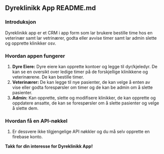 ## Dyreklinikk App README.md

### Introduksjon

Dyreklinikk app er et CRM i app form som lar brukere bestille time hos en veterinær samt lar vetrinærer, godta eller avvise timer samt lar admin slette og opprette klinikker osv. 

### Hvordan appen fungerer

1. **Dyre Eiere:** Dyre eiere kan opprette kontoer og legge til dyr/kjeledyr. De kan se en oversikt over ledige timer på de forskjellige klinikkene og veterinærene. De kan bestille timer.
2. **Veterinærer:** De kan legge til nye pasienter, de kan velge å enten av vise eller godta forespørsler om timer og de kan be admin om å slette pasienter.
3. **Admin:** Kan opprette, slette og modifisere klinikker, de kan opprette og oppdatere ansatte, de kan se forespørsler om å slette pasienter og velge å slette dem.
   
### Hvordan få en API-nøkkel

1. Er dessvere ikke tilgjengelige API nøkkler og du må selv opprette en firebase konto.


**Takk for din interesse for Dyreklinikk App!**
